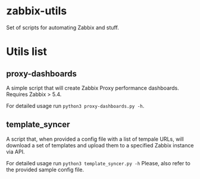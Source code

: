 # zabbix-utils
Set of scripts for automating Zabbix and stuff.

# Utils list

## proxy-dashboards

A simple script that will create Zabbix Proxy performance dashboards.
Requires Zabbix > 5.4.

For detailed usage run `python3 proxy-dashboards.py -h`.

## template_syncer

A script that, when provided a config file with a list of tempale URLs,
will download a set of templates and upload them to a specified Zabbix instance via API.

For detailed usage run `python3 template_syncer.py -h`
Please, also refer to the provided sample config file.
